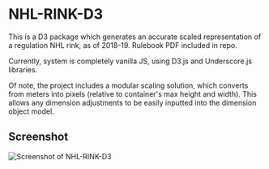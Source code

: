 # NHL-RINK-D3

This is a D3 package which generates an accurate scaled representation of a regulation NHL rink, as of 2018-19. Rulebook PDF included in repo.

Currently, system is completely vanilla JS, using D3.js and Underscore.js libraries.

Of note, the project includes a modular scaling solution, which converts from meters into pixels (relative to container's max height and width). This allows any dimension adjustments to be easily inputted into the dimension object model.

## Screenshot

![Screenshot of NHL-RINK-D3](JonnyDemelo.github.com/NHL-RINK-D3/src/media/screenshot.PNG)
